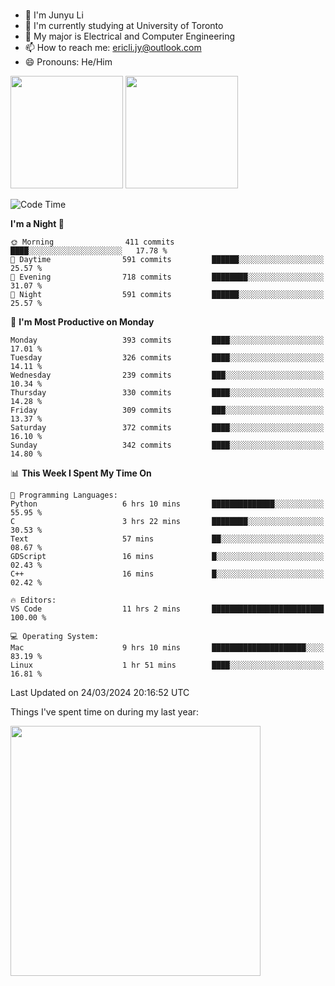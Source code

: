 ### 
- 👨 I'm Junyu Li
- 📖 I'm currently studying at University of Toronto
- 🌱 My major is Electrical and Computer Engineering
- 📫 How to reach me: ericli.jy@outlook.com
- 😄 Pronouns: He/Him

<p align="left">  
  <img height="180em" src="https://github-readme-stats-sigma-five-48.vercel.app/api?username=ericjyli&theme=tokyonight&show_icons=true&count_private=true&include_orgs=true" />
  <img height="180em" src="https://github-readme-stats-sigma-five-48.vercel.app/api/top-langs/?username=ericjyli&theme=tokyonight&count_private=true&include_orgs=true&include_orgs=true&layout=compact" />
</p>

<!--START_SECTION:waka-->
![Code Time](http://img.shields.io/badge/Code%20Time-464%20hrs%2024%20mins-blue)

**I'm a Night 🦉** 

```text
🌞 Morning                411 commits         ████░░░░░░░░░░░░░░░░░░░░░   17.78 % 
🌆 Daytime                591 commits         ██████░░░░░░░░░░░░░░░░░░░   25.57 % 
🌃 Evening                718 commits         ████████░░░░░░░░░░░░░░░░░   31.07 % 
🌙 Night                  591 commits         ██████░░░░░░░░░░░░░░░░░░░   25.57 % 
```
📅 **I'm Most Productive on Monday** 

```text
Monday                   393 commits         ████░░░░░░░░░░░░░░░░░░░░░   17.01 % 
Tuesday                  326 commits         ████░░░░░░░░░░░░░░░░░░░░░   14.11 % 
Wednesday                239 commits         ███░░░░░░░░░░░░░░░░░░░░░░   10.34 % 
Thursday                 330 commits         ████░░░░░░░░░░░░░░░░░░░░░   14.28 % 
Friday                   309 commits         ███░░░░░░░░░░░░░░░░░░░░░░   13.37 % 
Saturday                 372 commits         ████░░░░░░░░░░░░░░░░░░░░░   16.10 % 
Sunday                   342 commits         ████░░░░░░░░░░░░░░░░░░░░░   14.80 % 
```


📊 **This Week I Spent My Time On** 

```text
💬 Programming Languages: 
Python                   6 hrs 10 mins       ██████████████░░░░░░░░░░░   55.95 % 
C                        3 hrs 22 mins       ████████░░░░░░░░░░░░░░░░░   30.53 % 
Text                     57 mins             ██░░░░░░░░░░░░░░░░░░░░░░░   08.67 % 
GDScript                 16 mins             █░░░░░░░░░░░░░░░░░░░░░░░░   02.43 % 
C++                      16 mins             █░░░░░░░░░░░░░░░░░░░░░░░░   02.42 % 

🔥 Editors: 
VS Code                  11 hrs 2 mins       █████████████████████████   100.00 % 

💻 Operating System: 
Mac                      9 hrs 10 mins       █████████████████████░░░░   83.19 % 
Linux                    1 hr 51 mins        ████░░░░░░░░░░░░░░░░░░░░░   16.81 % 
```


 Last Updated on 24/03/2024 20:16:52 UTC
<!--END_SECTION:waka-->

<p> Things I've spent time on during my last year: </p>
<img height="400em" src="https://github-readme-stats-git-master-ericjyli.vercel.app/api/wakatime?username=ericjyli&layout=compact&theme=tokyonight" />

<!--
Here are some ideas to get you started:

- 🔭 I’m currently working on ...
- 🌱 I’m currently learning ...
- 👯 I’m looking to collaborate on ...
- 🤔 I’m looking for help with ...
- 💬 Ask me about ...
- 📫 How to reach me: ...
- 😄 Pronouns: ...
- ⚡ Fun fact: ...
-->
